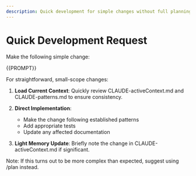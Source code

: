 ```yaml
---
description: Quick development for simple changes without full planning
---
```


# Quick Development Request

Make the following simple change:

{{PROMPT}}

For straightforward, small-scope changes:

1. **Load Current Context**: Quickly review CLAUDE-activeContext.md and CLAUDE-patterns.md to ensure consistency.

2. **Direct Implementation**:
   - Make the change following established patterns
   - Add appropriate tests
   - Update any affected documentation

3. **Light Memory Update**: Briefly note the change in CLAUDE-activeContext.md if significant.

Note: If this turns out to be more complex than expected, suggest using /plan instead.
